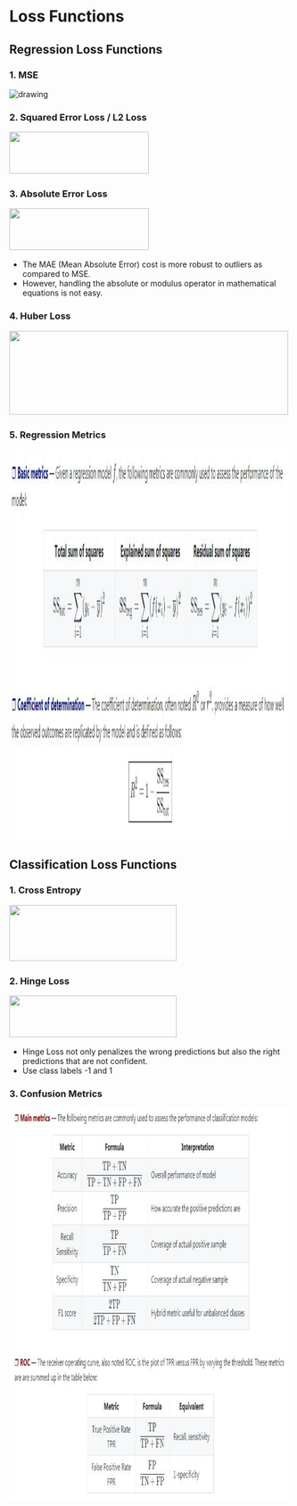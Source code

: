 # Loss Functions

## Regression Loss Functions

### 1. MSE
<img src="https://miro.medium.com/max/600/1*3wB5otkgKEiv9X6Gdd0r2Q@2x.png" alt="drawing" width="250" height="75"/>

### 2. Squared Error Loss / L2 Loss 
<img src="https://cdn.analyticsvidhya.com/wp-content/uploads/2019/08/mse.jpg.jpg" width="250" height="75"/>

### 3. Absolute Error Loss
<img src="https://cdn.analyticsvidhya.com/wp-content/uploads/2019/08/mae.jpg.jpg" width="250" height="75"/>

* The MAE (Mean Absolute Error) cost is more robust to outliers as compared to MSE.
* However, handling the absolute or modulus operator in mathematical equations is not easy.

### 4. Huber Loss
<img src="https://cdn.analyticsvidhya.com/wp-content/uploads/2019/08/huber.jpg.jpg" width="500" height="150"/>

### 5. Regression Metrics
<img src="https://github.com/shilpagopi/ML/blob/master/Recap/img/regression-metrics.JPG" width="500" height="700"/>

## Classification Loss Functions
### 1. Cross Entropy
<img src="https://leakyreluhome.files.wordpress.com/2020/01/ce_loss.png" width="300" height="100"/>

### 2. Hinge Loss
<img src="https://cdn.analyticsvidhya.com/wp-content/uploads/2019/08/hinge.jpg.jpg" width="300" height="75"/>

* Hinge Loss not only penalizes the wrong predictions but also the right predictions that are not confident.
* Use class labels -1 and 1

### 3. Confusion Metrics
<img src="https://github.com/shilpagopi/ML/blob/master/Recap/img/classification-metrics.JPG" width="500" height="700"/>
